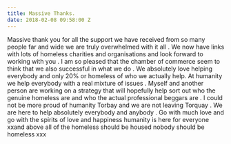 ```yaml
---
title: Massive Thanks.
date: 2018-02-08 09:58:00 Z
---
```


Massive thank you for all the support we have received from so many people far and wide we are truly overwhelmed with it all . We now have links with lots of homeless charities and organisations and look forward to working with you . I am so pleased that the chamber of commerce seem to think that we also successful in what we do . We absolutely love helping everybody and only 20% or homeless of who we actually help. At humanity we help everybody with a real mixture of issues . Myself and another person are working on a strategy that will hopefully help sort out who the genuine homeless are and who the actual professional beggars are . I could not be more proud of humanity Torbay and we are not leaving Torquay . We are here to help absolutely everybody and anybody . Go with much love and go with the spirits of love and happiness humanity is here for everyone xxand above all of the homeless should be housed nobody should be homeless xxx
